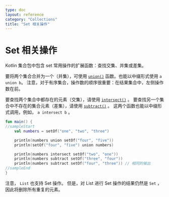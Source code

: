```yaml
---
type: doc
layout: reference
category: "Collections"
title: "Set 相关操作"
---
```


# Set 相关操作

Kotlin 集合包中包含 set 常用操作的扩展函数：查找交集、并集或差集。

要将两个集合合并为一个（并集），可使用 [`union()`](https://kotlinlang.org/api/latest/jvm/stdlib/kotlin.collections/union.html) 函数。也能以中缀形式使用 `a union b`。
注意，对于有序集合，操作数的顺序很重要：在结果集合中，左侧操作数在前。

要查找两个集合中都存在的元素（交集），请使用 [`intersect()`](https://kotlinlang.org/api/latest/jvm/stdlib/kotlin.collections/intersect.html) 。
要查找另一个集合中不存在的集合元素（差集），请使用 [`subtract()`](https://kotlinlang.org/api/latest/jvm/stdlib/kotlin.collections/subtract.html) 。
这两个函数也能以中缀形式调用，例如， `a intersect b` 。

<div class="sample" markdown="1" theme="idea" data-min-compiler-version="1.3">

```kotlin
fun main() {
//sampleStart
    val numbers = setOf("one", "two", "three")

    println(numbers union setOf("four", "five"))
    println(setOf("four", "five") union numbers)

    println(numbers intersect setOf("two", "one"))
    println(numbers subtract setOf("three", "four"))
    println(numbers subtract setOf("four", "three")) // 相同的输出
//sampleEnd
}
```
</div>

注意， `List` 也支持 Set 操作。
但是，对 List 进行 Set 操作的结果仍然是 `Set` ，因此将删除所有重复的元素。
